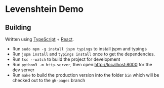 # Levenshtein Demo


## Building

Written using [TypeScript](http://www.typescriptlang.org/) + [React](https://facebook.github.io/react/).

* Run `sudo npm -g install jspm typings` to install jspm and typings
* Run `jspm install` and `typings install` once to get the dependencies.
* Run `tsc --watch` to build the project for development
* Run `python3 -m http.server`, then open <http://localhost:8000> for the dev server
* Run `make` to build the production version into the folder `bin` which will be checked out to the `gh-pages` branch
